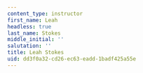 ```yaml
---
content_type: instructor
first_name: Leah
headless: true
last_name: Stokes
middle_initial: ''
salutation: ''
title: Leah Stokes
uid: dd3f0a32-cd26-ec63-eadd-1badf425a55e
---
```

